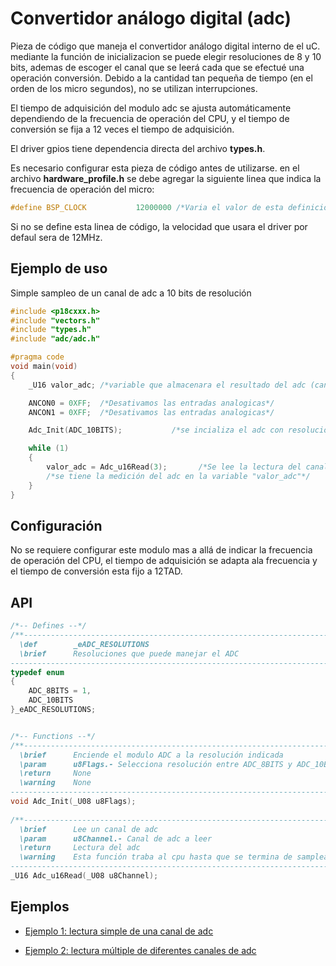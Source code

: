 Convertidor análogo digital (adc)
=================================


Pieza de código que maneja el convertidor análogo digital interno de el uC. mediante la función de inicializacion se puede elegir resoluciones de 8 y 10 bits, ademas de escoger el canal que se leerá cada que se efectué una operación conversión. Debido a la cantidad tan pequeña de tiempo (en el orden de los micro segundos), no se utilizan interrupciones.

El tiempo de adquisición del modulo adc se ajusta automáticamente dependiendo de la frecuencia de operación del CPU, y el tiempo de conversión se fija a 12 veces el tiempo de adquisición.  

El driver gpios tiene dependencia directa del archivo **types.h**.

Es necesario configurar esta pieza de código antes de utilizarse. en el archivo **hardware_profile.h** se debe agregar la siguiente linea que indica la frecuencia de operación del micro:

```C
#define BSP_CLOCK			12000000 /*Varia el valor de esta definición acorde a la frecuencia de tu aplicación*/
```
Si no se define esta linea de código, la velocidad que usara el driver por defaul sera de 12MHz.


Ejemplo de uso
--------------

Simple sampleo de un canal de adc a 10 bits de resolución
```C
#include <p18cxxx.h>
#include "vectors.h"
#include "types.h"
#include "adc/adc.h"

#pragma code
void main(void)
{
    _U16 valor_adc; /*variable que almacenara el resultado del adc (canal 3)*/

    ANCON0 = 0XFF;  /*Desativamos las entradas analogicas*/
    ANCON1 = 0XFF;  /*Desativamos las entradas analogicas*/

    Adc_Init(ADC_10BITS);           /*se incializa el adc con resolución de 10bits*/

    while (1)
    {
        valor_adc = Adc_u16Read(3);       /*Se lee la lectura del canal 3 en el adc*/
		/*se tiene la medición del adc en la variable "valor_adc"*/
    }
}

```

Configuración
-------------

No se requiere configurar este modulo mas a allá de indicar la frecuencia de operación del CPU, el tiempo de adquisición se adapta ala frecuencia y el tiempo de conversión esta fijo a 12TAD.

API
---

```C
/*-- Defines --*/
/**---------------------------------------------------------------------------------------------
  \def        _eADC_RESOLUTIONS
  \brief      Resoluciones que puede manejar el ADC
----------------------------------------------------------------------------------------------*/
typedef enum
{
    ADC_8BITS = 1,
    ADC_10BITS
}_eADC_RESOLUTIONS;


/*-- Functions --*/
/**---------------------------------------------------------------------------------------------    
  \brief      Enciende el modulo ADC a la resolución indicada 
  \param      u8Flags.- Selecciona resolución entre ADC_8BITS y ADC_10BITS
  \return     None 
  \warning    None    
----------------------------------------------------------------------------------------------*/
void Adc_Init(_U08 u8Flags);
    
/**---------------------------------------------------------------------------------------------    
  \brief      Lee un canal de adc 
  \param      u8Channel.- Canal de adc a leer
  \return     Lectura del adc  
  \warning    Esta función traba al cpu hasta que se termina de samplear y convertir una lectura    
----------------------------------------------------------------------------------------------*/
_U16 Adc_u16Read(_U08 u8Channel);
```

Ejemplos
--------

- [Ejemplo 1: lectura simple de una canal de adc][1]
- [Ejemplo 2: lectura múltiple de diferentes canales de adc][2]


  [1]: https://github.com/Hotboards/Examples/blob/master/Microchip/adc1.X/main.c
  [2]: https://github.com/Hotboards/Examples/blob/master/Microchip/adc2.X/main.c